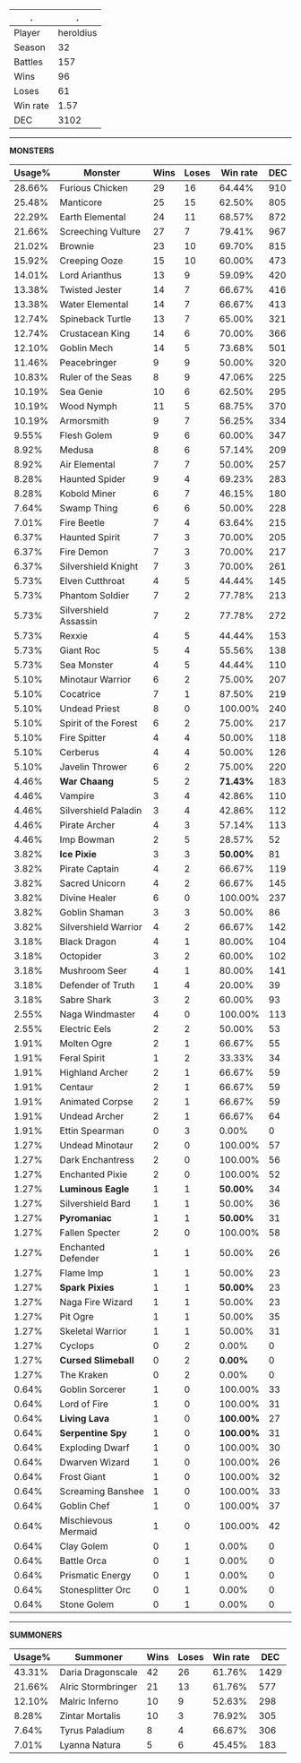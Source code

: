 .|.
|-|-
Player|heroldius
Season|32
Battles|157
Wins|96
Loses|61
Win rate|1.57
DEC|3102

---
**MONSTERS**

Usage%|Monster|Wins|Loses|Win rate|DEC|
-|-|-|-|-|-|
28.66%|Furious Chicken|29|16|64.44%|910|
25.48%|Manticore|25|15|62.50%|805|
22.29%|Earth Elemental|24|11|68.57%|872|
21.66%|Screeching Vulture|27|7|79.41%|967|
21.02%|Brownie|23|10|69.70%|815|
15.92%|Creeping Ooze|15|10|60.00%|473|
14.01%|Lord Arianthus|13|9|59.09%|420|
13.38%|Twisted Jester|14|7|66.67%|416|
13.38%|Water Elemental|14|7|66.67%|413|
12.74%|Spineback Turtle|13|7|65.00%|321|
12.74%|Crustacean King|14|6|70.00%|366|
12.10%|Goblin Mech|14|5|73.68%|501|
11.46%|Peacebringer|9|9|50.00%|320|
10.83%|Ruler of the Seas|8|9|47.06%|225|
10.19%|Sea Genie|10|6|62.50%|295|
10.19%|Wood Nymph|11|5|68.75%|370|
10.19%|Armorsmith|9|7|56.25%|334|
9.55%|Flesh Golem|9|6|60.00%|347|
8.92%|Medusa|8|6|57.14%|209|
8.92%|Air Elemental|7|7|50.00%|257|
8.28%|Haunted Spider|9|4|69.23%|283|
8.28%|Kobold Miner|6|7|46.15%|180|
7.64%|Swamp Thing|6|6|50.00%|228|
7.01%|Fire Beetle|7|4|63.64%|215|
6.37%|Haunted Spirit|7|3|70.00%|205|
6.37%|Fire Demon|7|3|70.00%|217|
6.37%|Silvershield Knight|7|3|70.00%|261|
5.73%|Elven Cutthroat|4|5|44.44%|145|
5.73%|Phantom Soldier|7|2|77.78%|213|
5.73%|Silvershield Assassin|7|2|77.78%|272|
5.73%|Rexxie|4|5|44.44%|153|
5.73%|Giant Roc|5|4|55.56%|138|
5.73%|Sea Monster|4|5|44.44%|110|
5.10%|Minotaur Warrior|6|2|75.00%|207|
5.10%|Cocatrice|7|1|87.50%|219|
5.10%|Undead Priest|8|0|100.00%|240|
5.10%|Spirit of the Forest|6|2|75.00%|217|
5.10%|Fire Spitter|4|4|50.00%|118|
5.10%|Cerberus|4|4|50.00%|126|
5.10%|Javelin Thrower|6|2|75.00%|220|
4.46%|**War Chaang**|5|2|**71.43%**|183|
4.46%|Vampire|3|4|42.86%|110|
4.46%|Silvershield Paladin|3|4|42.86%|112|
4.46%|Pirate Archer|4|3|57.14%|113|
4.46%|Imp Bowman|2|5|28.57%|52|
3.82%|**Ice Pixie**|3|3|**50.00%**|81|
3.82%|Pirate Captain|4|2|66.67%|119|
3.82%|Sacred Unicorn|4|2|66.67%|145|
3.82%|Divine Healer|6|0|100.00%|237|
3.82%|Goblin Shaman|3|3|50.00%|86|
3.82%|Silvershield Warrior|4|2|66.67%|142|
3.18%|Black Dragon|4|1|80.00%|104|
3.18%|Octopider|3|2|60.00%|102|
3.18%|Mushroom Seer|4|1|80.00%|141|
3.18%|Defender of Truth|1|4|20.00%|39|
3.18%|Sabre Shark|3|2|60.00%|93|
2.55%|Naga Windmaster|4|0|100.00%|113|
2.55%|Electric Eels|2|2|50.00%|53|
1.91%|Molten Ogre|2|1|66.67%|55|
1.91%|Feral Spirit|1|2|33.33%|34|
1.91%|Highland Archer|2|1|66.67%|59|
1.91%|Centaur|2|1|66.67%|59|
1.91%|Animated Corpse|2|1|66.67%|59|
1.91%|Undead Archer|2|1|66.67%|64|
1.91%|Ettin Spearman|0|3|0.00%|0|
1.27%|Undead Minotaur|2|0|100.00%|57|
1.27%|Dark Enchantress|2|0|100.00%|56|
1.27%|Enchanted Pixie|2|0|100.00%|52|
1.27%|**Luminous Eagle**|1|1|**50.00%**|34|
1.27%|Silvershield Bard|1|1|50.00%|36|
1.27%|**Pyromaniac**|1|1|**50.00%**|31|
1.27%|Fallen Specter|2|0|100.00%|58|
1.27%|Enchanted Defender|1|1|50.00%|26|
1.27%|Flame Imp|1|1|50.00%|23|
1.27%|**Spark Pixies**|1|1|**50.00%**|23|
1.27%|Naga Fire Wizard|1|1|50.00%|23|
1.27%|Pit Ogre|1|1|50.00%|35|
1.27%|Skeletal Warrior|1|1|50.00%|31|
1.27%|Cyclops|0|2|0.00%|0|
1.27%|**Cursed Slimeball**|0|2|**0.00%**|0|
1.27%|The Kraken|0|2|0.00%|0|
0.64%|Goblin Sorcerer|1|0|100.00%|33|
0.64%|Lord of Fire|1|0|100.00%|31|
0.64%|**Living Lava**|1|0|**100.00%**|27|
0.64%|**Serpentine Spy**|1|0|**100.00%**|31|
0.64%|Exploding Dwarf|1|0|100.00%|30|
0.64%|Dwarven Wizard|1|0|100.00%|26|
0.64%|Frost Giant|1|0|100.00%|32|
0.64%|Screaming Banshee|1|0|100.00%|33|
0.64%|Goblin Chef|1|0|100.00%|37|
0.64%|Mischievous Mermaid|1|0|100.00%|42|
0.64%|Clay Golem|0|1|0.00%|0|
0.64%|Battle Orca|0|1|0.00%|0|
0.64%|Prismatic Energy|0|1|0.00%|0|
0.64%|Stonesplitter Orc|0|1|0.00%|0|
0.64%|Stone Golem|0|1|0.00%|0|

---
**SUMMONERS**

Usage%|Summoner|Wins|Loses|Win rate|DEC|
-|-|-|-|-|-|
43.31%|Daria Dragonscale|42|26|61.76%|1429|
21.66%|Alric Stormbringer|21|13|61.76%|577|
12.10%|Malric Inferno|10|9|52.63%|298|
8.28%|Zintar Mortalis|10|3|76.92%|305|
7.64%|Tyrus Paladium|8|4|66.67%|306|
7.01%|Lyanna Natura|5|6|45.45%|183|
